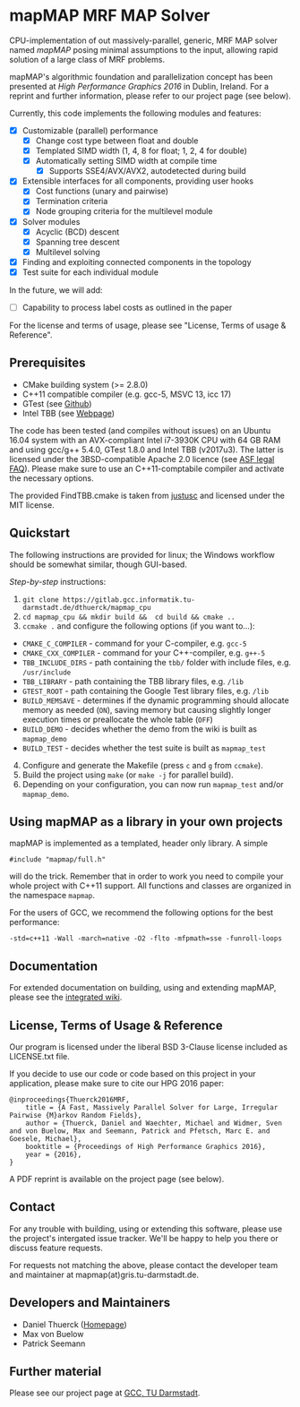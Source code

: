 mapMAP MRF MAP Solver
======

CPU-implementation of out massively-parallel, generic, MRF MAP solver named
*mapMAP* posing minimal assumptions to the input, allowing rapid solution
of a large class of MRF problems.

mapMAP's algorithmic foundation and parallelization concept has been presented
at *High Performance Graphics 2016* in Dublin, Ireland. For a reprint and
further information, please refer to our project page (see
below). 

Currently, this code implements the following modules and features:

- [x] Customizable (parallel) performance
	- [x] Change cost type between float and double
	- [x] Templated SIMD width (1, 4, 8 for float; 1, 2, 4 for double)
  - [x] Automatically setting SIMD width at compile time
	- [x] Supports SSE4/AVX/AVX2, autodetected during build
- [x] Extensible interfaces for all components, providing user hooks
	- [x] Cost functions (unary and pairwise)
	- [x] Termination criteria
	- [x] Node grouping criteria for the multilevel module
- [x] Solver modules
	- [x] Acyclic (BCD) descent
	- [x] Spanning tree descent
	- [x] Multilevel solving
- [x] Finding and exploiting connected components in the topology
- [x] Test suite for each individual module

In the future, we will add:
- [ ] Capability to process label costs as outlined in the paper

For the license and terms of usage, please see "License, Terms of usage & Reference".

Prerequisites
------

* CMake building system (>= 2.8.0)
* C++11 compatible compiler (e.g. gcc-5, MSVC 13, icc 17)
* GTest (see [Github](https://github.com/google/googletest))
* Intel TBB (see [Webpage](https://www.threadingbuildingblocks.org/))

The code has been tested (and compiles without issues) on an Ubuntu 16.04
system with an AVX-compliant Intel i7-3930K CPU with 64 GB RAM and
using gcc/g++ 5.4.0, GTest 1.8.0 and Intel TBB (v2017u3). The latter is
licensed under the 3BSD-compatible Apache 2.0 licence (see
[ASF legal FAQ](http://www.apache.org/legal/resolved.html#category-a)).
Please make sure to use an C++11-comptabile compiler and activate the
necessary options.

The provided FindTBB.cmake is taken from [justusc](https://github.com/justusc/FindTBB)
and licensed under the MIT license.

Quickstart
------

The following instructions are provided for linux; the Windows workflow
should be somewhat similar, though GUI-based.

*Step-by-step* instructions:

1. `git clone https://gitlab.gcc.informatik.tu-darmstadt.de/dthuerck/mapmap_cpu`
2. `cd mapmap_cpu && mkdir build &&  cd build && cmake ..` 
3. `ccmake .` and configure the following options (if you want to...):
  * `CMAKE_C_COMPILER` - command for your C-compiler, e.g. `gcc-5`
  * `CMAKE_CXX_COMPILER` - command for your C++-compiler, 
    e.g. `g++-5`
  * `TBB_INCLUDE_DIRS` - path containing the `tbb/` folder with 
    include files, e.g. `/usr/include`
  * `TBB_LIBRARY` - path containing the TBB library files, e.g.
    `/lib`
  * `GTEST_ROOT` - path containing the Google Test library files, 
    e.g. `/lib`
  * `BUILD_MEMSAVE` - determines if the dynamic programming should
    allocate memory as needed (`ON`), saving memory but causing
    slightly longer execution times or preallocate the whole table
    (`OFF`)
  * `BUILD_DEMO` - decides whether the demo from the
    wiki is built as `mapmap_demo`
  * `BUILD_TEST` - decides whether the test suite is built as
    `mapmap_test`
4. Configure and generate the Makefile (press `c` and `g` from 
   `ccmake`).
5. Build the project using `make` (or `make -j` for parallel build).
6. Depending on your configuration, you can now run `mapmap_test` and/or
   `mapmap_demo`.

Using mapMAP as a library in your own projects
------

mapMAP is implemented as a templated, header only library. A simple
```
#include "mapmap/full.h"
``` 
will do the trick. Remember that in order to work you need to compile your
whole project with C++11 support. All functions and classes are organized
in the namespace ```mapmap```.

For the users of GCC, we recommend the following options for the best
performance:
```
-std=c++11 -Wall -march=native -O2 -flto -mfpmath=sse -funroll-loops
```


Documentation
------

For extended documentation on building, using and extending mapMAP, please
see the
[integrated wiki](https://github.com/dthuerck/mapmap_cpu/wiki).

License, Terms of Usage & Reference
------

Our program is licensed under the liberal BSD 3-Clause license included
as LICENSE.txt file.

If you decide to use our code or code based on this project in your application,
please make sure to cite our HPG 2016 paper:

```
@inproceedings{Thuerck2016MRF,
    title = {A Fast, Massively Parallel Solver for Large, Irregular Pairwise {M}arkov Random Fields},
    author = {Thuerck, Daniel and Waechter, Michael and Widmer, Sven and von Buelow, Max and Seemann, Patrick and Pfetsch, Marc E. and Goesele, Michael},
    booktitle = {Proceedings of High Performance Graphics 2016},
    year = {2016},
}
```
A PDF reprint is available on the project page (see below).

Contact
------

For any trouble with building, using or extending this software, please use
the project's intergated issue tracker. We'll be happy to help you there or
discuss feature requests.

For requests not matching the above, please contact the developer team and
maintainer at mapmap(at)gris.tu-darmstadt.de.

Developers and Maintainers
------

* Daniel Thuerck ([Homepage](http://www.gcc.tu-darmstadt.de/home/we/daniel_thuerck/index.en.jsp))
* Max von Buelow
* Patrick Seemann

</a>Further material
------

Please see our project page at 
[GCC, TU Darmstadt](http://www.gcc.tu-darmstadt.de/home/proj/mapmap).
